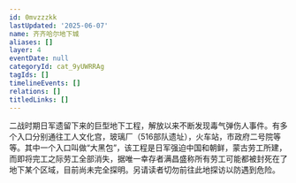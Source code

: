 ```yaml
---
id: 0mvzzzkk
lastUpdated: '2025-06-07'
name: 齐齐哈尔地下城
aliases: []
layer: 4
eventDate: null
categoryId: cat_9yUWRRAg
tagIds: []
timelineEvents: []
relations: []
titledLinks: []
---
```

二战时期日军遗留下来的巨型地下工程，解放以来不断发现毒气弹伤人事件。有多个入口分别通往工人文化宫，玻璃厂（516部队遗址），火车站，市政府二号院等等。其中一个入口叫做“大黑包”，该工程是日军强迫中国和朝鲜，蒙古劳工所建，而即将完工之际劳工全部消失，据唯一幸存者满昌盛称所有劳工可能都被封死在了地下某个区域，目前尚未完全探明。另请读者切勿前往此地探访以防遇到危险。
